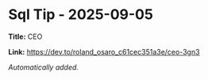 # Sql Tip - 2025-09-05

**Title:** CEO

**Link:** https://dev.to/roland_osaro_c61cec351a3e/ceo-3gn3

_Automatically added._

